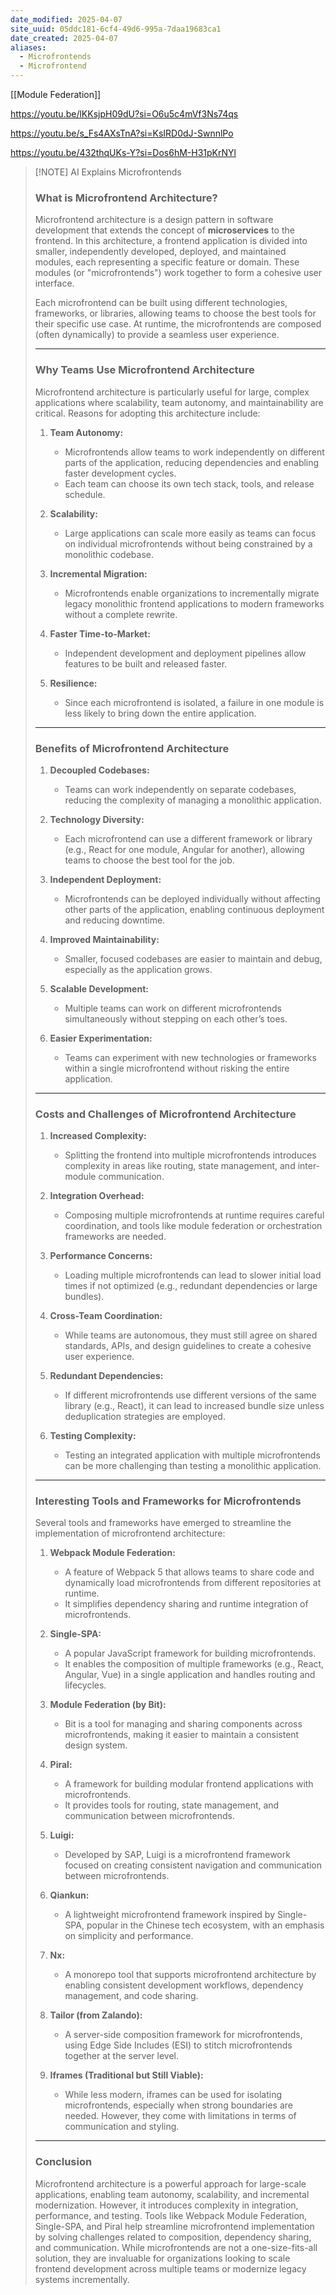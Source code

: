 ```yaml
---
date_modified: 2025-04-07
site_uuid: 05ddc181-6cf4-49d6-995a-7daa19683ca1
date_created: 2025-04-07
aliases:
  - Microfrontends
  - Microfrontend
---
```


[[Module Federation]]

https://youtu.be/lKKsjpH09dU?si=O6u5c4mVf3Ns74qs

https://youtu.be/s_Fs4AXsTnA?si=KsIRD0dJ-SwnnlPo

https://youtu.be/432thqUKs-Y?si=Dos6hM-H31pKrNYl
> [!NOTE] AI Explains Microfrontends
> ### **What is Microfrontend Architecture?**
> 
> Microfrontend architecture is a design pattern in software development that extends the concept of **microservices** to the frontend. In this architecture, a frontend application is divided into smaller, independently developed, deployed, and maintained modules, each representing a specific feature or domain. These modules (or "microfrontends") work together to form a cohesive user interface.
> 
> Each microfrontend can be built using different technologies, frameworks, or libraries, allowing teams to choose the best tools for their specific use case. At runtime, the microfrontends are composed (often dynamically) to provide a seamless user experience.
> 
> ---
> 
> ### **Why Teams Use Microfrontend Architecture**
> 
> Microfrontend architecture is particularly useful for large, complex applications where scalability, team autonomy, and maintainability are critical. Reasons for adopting this architecture include:
> 
> 1. **Team Autonomy:**
>     
>     - Microfrontends allow teams to work independently on different parts of the application, reducing dependencies and enabling faster development cycles.
>     - Each team can choose its own tech stack, tools, and release schedule.
> 2. **Scalability:**
>     
>     - Large applications can scale more easily as teams can focus on individual microfrontends without being constrained by a monolithic codebase.
> 3. **Incremental Migration:**
>     
>     - Microfrontends enable organizations to incrementally migrate legacy monolithic frontend applications to modern frameworks without a complete rewrite.
> 4. **Faster Time-to-Market:**
>     
>     - Independent development and deployment pipelines allow features to be built and released faster.
> 5. **Resilience:**
>     
>     - Since each microfrontend is isolated, a failure in one module is less likely to bring down the entire application.
> 
> ---
> 
> ### **Benefits of Microfrontend Architecture**
> 
> 1. **Decoupled Codebases:**
>     
>     - Teams can work independently on separate codebases, reducing the complexity of managing a monolithic application.
> 2. **Technology Diversity:**
>     
>     - Each microfrontend can use a different framework or library (e.g., React for one module, Angular for another), allowing teams to choose the best tool for the job.
> 3. **Independent Deployment:**
>     
>     - Microfrontends can be deployed individually without affecting other parts of the application, enabling continuous deployment and reducing downtime.
> 4. **Improved Maintainability:**
>     
>     - Smaller, focused codebases are easier to maintain and debug, especially as the application grows.
> 5. **Scalable Development:**
>     
>     - Multiple teams can work on different microfrontends simultaneously without stepping on each other’s toes.
> 6. **Easier Experimentation:**
>     
>     - Teams can experiment with new technologies or frameworks within a single microfrontend without risking the entire application.
> 
> ---
> 
> ### **Costs and Challenges of Microfrontend Architecture**
> 
> 1. **Increased Complexity:**
>     
>     - Splitting the frontend into multiple microfrontends introduces complexity in areas like routing, state management, and inter-module communication.
> 2. **Integration Overhead:**
>     
>     - Composing multiple microfrontends at runtime requires careful coordination, and tools like module federation or orchestration frameworks are needed.
> 3. **Performance Concerns:**
>     
>     - Loading multiple microfrontends can lead to slower initial load times if not optimized (e.g., redundant dependencies or large bundles).
> 4. **Cross-Team Coordination:**
>     
>     - While teams are autonomous, they must still agree on shared standards, APIs, and design guidelines to create a cohesive user experience.
> 5. **Redundant Dependencies:**
>     
>     - If different microfrontends use different versions of the same library (e.g., React), it can lead to increased bundle size unless deduplication strategies are employed.
> 6. **Testing Complexity:**
>     
>     - Testing an integrated application with multiple microfrontends can be more challenging than testing a monolithic application.
> 
> ---
> 
> ### **Interesting Tools and Frameworks for Microfrontends**
> 
> Several tools and frameworks have emerged to streamline the implementation of microfrontend architecture:
> 
> 1. **Webpack Module Federation:**
>     
>     - A feature of Webpack 5 that allows teams to share code and dynamically load microfrontends from different repositories at runtime.
>     - It simplifies dependency sharing and runtime integration of microfrontends.
> 2. **Single-SPA:**
>     
>     - A popular JavaScript framework for building microfrontends.
>     - It enables the composition of multiple frameworks (e.g., React, Angular, Vue) in a single application and handles routing and lifecycles.
> 3. **Module Federation (by Bit):**
>     
>     - Bit is a tool for managing and sharing components across microfrontends, making it easier to maintain a consistent design system.
> 4. **Piral:**
>     
>     - A framework for building modular frontend applications with microfrontends.
>     - It provides tools for routing, state management, and communication between microfrontends.
> 5. **Luigi:**
>     
>     - Developed by SAP, Luigi is a microfrontend framework focused on creating consistent navigation and communication between microfrontends.
> 6. **Qiankun:**
>     
>     - A lightweight microfrontend framework inspired by Single-SPA, popular in the Chinese tech ecosystem, with an emphasis on simplicity and performance.
> 7. **Nx:**
>     
>     - A monorepo tool that supports microfrontend architecture by enabling consistent development workflows, dependency management, and code sharing.
> 8. **Tailor (from Zalando):**
>     
>     - A server-side composition framework for microfrontends, using Edge Side Includes (ESI) to stitch microfrontends together at the server level.
> 9. **Iframes (Traditional but Still Viable):**
>     
>     - While less modern, iframes can be used for isolating microfrontends, especially when strong boundaries are needed. However, they come with limitations in terms of communication and styling.
> 
> ---
> 
> ### **Conclusion**
> 
> Microfrontend architecture is a powerful approach for large-scale applications, enabling team autonomy, scalability, and incremental modernization. However, it introduces complexity in integration, performance, and testing. Tools like Webpack Module Federation, Single-SPA, and Piral help streamline microfrontend implementation by solving challenges related to composition, dependency sharing, and communication. While microfrontends are not a one-size-fits-all solution, they are invaluable for organizations looking to scale frontend development across multiple teams or modernize legacy systems incrementally.